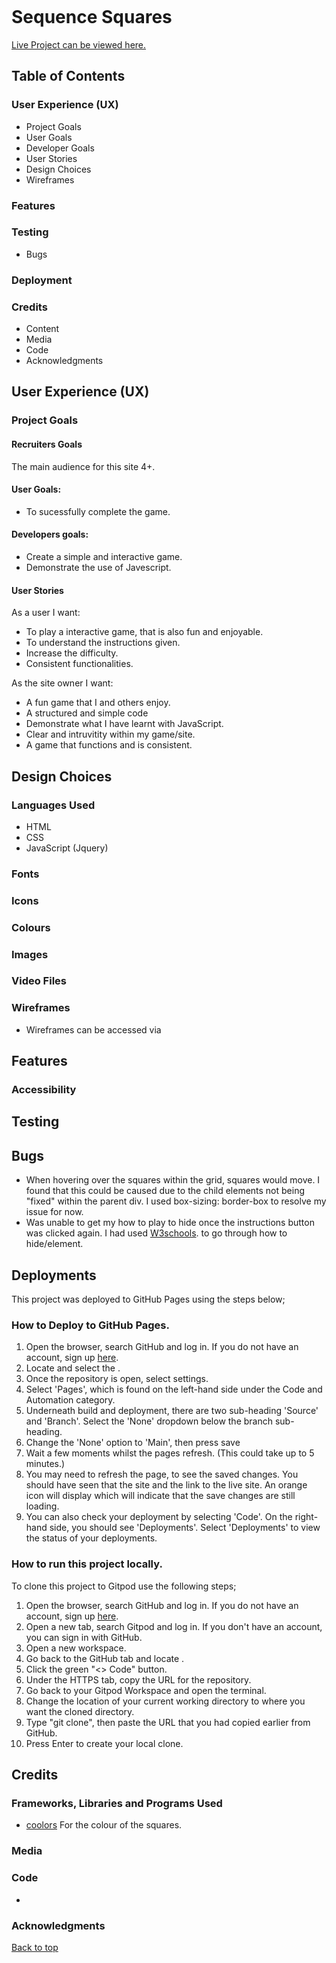 ![]()
<h1 allign="center" id="title"> Sequence Squares </h1>


[Live Project can be viewed here.]()



## Table of Contents

### User Experience (UX)

- Project Goals
- User Goals
- Developer Goals
- User Stories
- Design Choices
- Wireframes

### Features
### Testing
- Bugs
### Deployment
### Credits

- Content
- Media
- Code
- Acknowledgments

## User Experience (UX)

### Project Goals


#### Recruiters Goals

The main audience for this site 4+.

#### User Goals:
- To sucessfully complete the game.

#### Developers goals:
- Create a simple and interactive game.
- Demonstrate the use of Javescript.

#### User Stories

As a user I want:
- To play a interactive game, that is also fun and enjoyable.
- To understand the instructions given.
- Increase the difficulty.
- Consistent functionalities.

As the site owner I want:
- A fun game that I and others enjoy.
- A structured and simple code
- Demonstrate what I have learnt with JavaScript.
- Clear and intruvitity within my game/site.
- A game that functions and is consistent.


## Design Choices


### Languages Used 

- HTML
- CSS
- JavaScript (Jquery)
### Fonts



### Icons 


### Colours



### Images

### Video Files



### Wireframes
- Wireframes can be accessed via

## Features



### Accessibility

## Testing

## Bugs
- When hovering over the squares within the grid, squares would move. I found that this could be caused due to the child elements not being "fixed" within the parent div. I used box-sizing: border-box to resolve my issue for now.
- Was unable to get my how to play to hide once the instructions button was clicked again. I had used [W3schools](https://www.w3schools.com/howto/howto_js_toggle_hide_show.asp). to go through how to hide/element.

## Deployments
This project was deployed to GitHub Pages using the steps below;
### How to Deploy to GitHub Pages.
1. Open the browser, search GitHub and log in. If you do not have an account, sign up [here](https://github.com/login).
2. Locate and select the []().
3. Once the repository is open, select settings.
4. Select 'Pages', which is found on the left-hand side under the Code and Automation category.
5. Underneath build and deployment, there are two sub-heading 'Source' and 'Branch'. Select the 'None' dropdown below the branch sub-heading.
6. Change the 'None' option to 'Main', then press save
7. Wait a few moments whilst the pages refresh. (This could take up to 5 minutes.)
8. You may need to refresh the page, to see the saved changes. You should have seen that the site and the link to the live site. An orange icon will display which will indicate that the save changes are still loading.
9. You can also check your deployment by selecting 'Code'. On the right-hand side, you should see 'Deployments'. Select 'Deployments' to view the status of your deployments.

### How to run this project locally.
To clone this project to Gitpod use the following steps;

1. Open the browser, search GitHub and log in. If you do not have an account, sign up [here](https://github.com/login).
2. Open a new tab, search Gitpod and log in. If you don't have an account, you can sign in with GitHub.
3. Open a new workspace.
4. Go back to the GitHub tab and locate []().
5. Click the green "<> Code" button.
6. Under the HTTPS tab, copy the URL for the repository.
7. Go back to your Gitpod Workspace and open the terminal.
8. Change the location of your current working directory to where you want the cloned directory.
9. Type "git clone", then paste the URL that you had copied earlier from GitHub.
10. Press Enter to create your local clone.

## Credits

### Frameworks, Libraries and Programs Used
- [coolors](https://coolors.co/a8d5e2-f9a620-ffd449-548c2f-104911) For the colour of the squares.

### Media



### Code
- 

### Acknowledgments


[Back to top](#title)